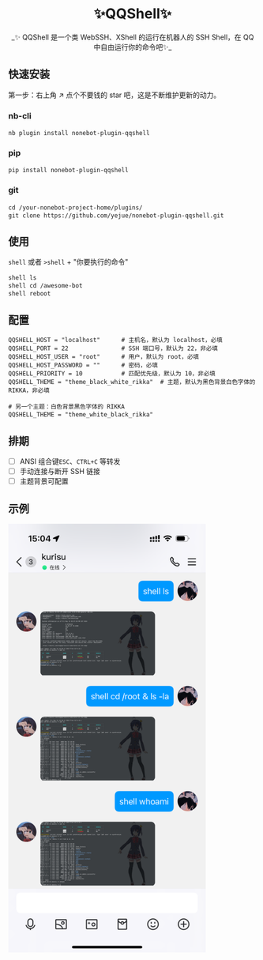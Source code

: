 
<h1 align="center">✨QQShell✨</h1>
<p align="center">
_✨ QQShell 是一个类 WebSSH、XShell 的运行在机器人的 SSH Shell，在 QQ 中自由运行你的命令吧✨_
</p>


## 快速安装

第一步：右上角 ↗ 点个不要钱的 star 吧，这是不断维护更新的动力。

### nb-cli

```shell
nb plugin install nonebot-plugin-qqshell
```
### pip

```shell
pip install nonebot-plugin-qqshell
```

### git

```shell
cd /your-nonebot-project-home/plugins/
git clone https://github.com/yejue/nonebot-plugin-qqshell.git
```

## 使用
`shell` 或者 `>shell` + "你要执行的命令"
```text
shell ls
shell cd /awesome-bot
shell reboot
```

## 配置
```text
QQSHELL_HOST = "localhost"      # 主机名，默认为 localhost，必填
QQSHELL_PORT = 22               # SSH 端口号，默认为 22，非必填
QQSHELL_HOST_USER = "root"      # 用户，默认为 root，必填
QQSHELL_HOST_PASSWORD = ""      # 密码，必填
QQSHELL_PRIORITY = 10           # 匹配优先级，默认为 10，非必填
QQSHELL_THEME = "theme_black_white_rikka"  # 主题，默认为黑色背景白色字体的 RIKKA，非必填

# 另一个主题：白色背景黑色字体的 RIKKA
QQSHELL_THEME = "theme_white_black_rikka"
```

## 排期
 - [ ] ANSI 组合键`ESC`、`CTRL+C` 等转发
 - [ ] 手动连接与断开 SSH 链接
 - [ ] 主题背景可配置

## 示例

<img src="img.png" width="400"></img>
